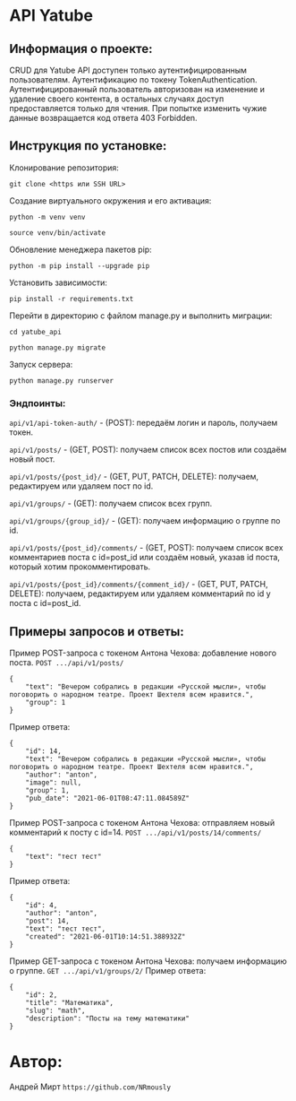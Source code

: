 # API Yatube

## Информация о проекте:
CRUD для Yatube
API доступен только аутентифицированным пользователям.
Аутентификацию по токену TokenAuthentication.
Аутентифицированный пользователь авторизован на изменение и удаление своего контента,
в остальных случаях доступ предоставляется только для чтения.
При попытке изменить чужие данные возвращается код ответа 403 Forbidden.

## Инструкция по установке:
Клонирование репозитория:
```
git clone <https или SSH URL>
```

Создание виртуального окружения и его активация:
```
python -m venv venv
```
```
source venv/bin/activate
```

Обновление менеджера пакетов pip:
```
python -m pip install --upgrade pip
```

Установить зависимости:
```
pip install -r requirements.txt
```

Перейти в директорию с файлом manage.py и выполнить миграции:
```
cd yatube_api
```
```
python manage.py migrate
```

Запуск сервера:
```
python manage.py runserver
```

### Эндпоинты:
`api/v1/api-token-auth/` - (POST): передаём логин и пароль, получаем токен.

`api/v1/posts/` -  (GET, POST): получаем список всех постов или создаём новый пост.

`api/v1/posts/{post_id}/` - (GET, PUT, PATCH, DELETE): получаем, редактируем или удаляем пост по id.

`api/v1/groups/` - (GET): получаем список всех групп.

`api/v1/groups/{group_id}/` - (GET): получаем информацию о группе по id.

`api/v1/posts/{post_id}/comments/` - (GET, POST): получаем список всех комментариев поста с id=post_id или создаём 
новый, указав id поста, который хотим прокомментировать.

`api/v1/posts/{post_id}/comments/{comment_id}/` - (GET, PUT, PATCH, DELETE): получаем, редактируем или удаляем 
комментарий по id у поста с id=post_id.

## Примеры запросов и ответы:
Пример POST-запроса с токеном Антона Чехова: добавление нового поста.
`POST .../api/v1/posts/`
```
{
    "text": "Вечером собрались в редакции «Русской мысли», чтобы поговорить о народном театре. Проект Шехтеля всем нравится.",
    "group": 1
}
```
Пример ответа:
```
{
    "id": 14,
    "text": "Вечером собрались в редакции «Русской мысли», чтобы поговорить о народном театре. Проект Шехтеля всем нравится.",
    "author": "anton",
    "image": null,
    "group": 1,
    "pub_date": "2021-06-01T08:47:11.084589Z"
}
```

Пример POST-запроса с токеном Антона Чехова: отправляем новый комментарий к посту с id=14.
`POST .../api/v1/posts/14/comments/`
```
{
    "text": "тест тест"
} 
```
Пример ответа:
```
{
    "id": 4,
    "author": "anton",
    "post": 14,
    "text": "тест тест",
    "created": "2021-06-01T10:14:51.388932Z"
}
```

Пример GET-запроса с токеном Антона Чехова: получаем информацию о группе.
`GET .../api/v1/groups/2/`
Пример ответа:
```
{
    "id": 2,
    "title": "Математика",
    "slug": "math",
    "description": "Посты на тему математики"
}
```

# Автор:
Андрей Мирт
`https://github.com/NRmously`
